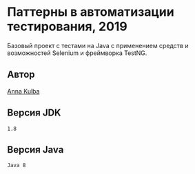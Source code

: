 # Паттерны в автоматизации тестирования, 2019

Базовый проект с тестами на Java с применением средств и возможностей Selenium и фреймворка TestNG.

## Автор

[Anna Kulba](https://github.com/HannaKulba)

## Версия JDK
```
1.8
```

## Версия Java
```
Java 8
```




